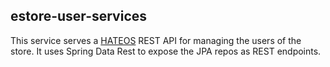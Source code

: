 
## estore-user-services

This service serves a [HATEOS](https://spring.io/understanding/HATEOAS) REST API for managing the users of the store. It uses Spring Data Rest to expose the JPA repos as REST endpoints.
